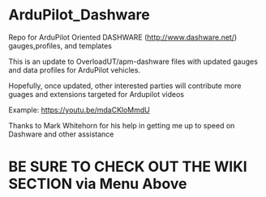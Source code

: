 # ArduPilot_Dashware
Repo for ArduPilot Oriented DASHWARE (http://www.dashware.net/) gauges,profiles, and templates

This is an update to OverloadUT/apm-dashware files with updated gauges and data profiles for ArduPilot vehicles.

Hopefully, once updated, other interested parties will contribute more guages and extensions targeted for Ardupilot videos

Example: https://youtu.be/mdaCKloMmdU


Thanks to Mark Whitehorn for his help in getting me up to speed on Dashware and other assistance

# BE SURE TO CHECK OUT THE WIKI SECTION via Menu Above
